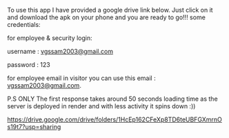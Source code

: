 To use this app I have provided a google drive link below.
Just click on it and download the apk on your phone and you are ready to go!!!
some credentials:

for employee & security login:

  username : vgssam2003@gmail.com
  
  password : 123
  
for employee email in visitor you can use this email : vgssam2003@gmail.com.

P.S ONLY The first response takes around 50 seconds loading time as the server is deployed in render and with less activity it spins down :))

https://drive.google.com/drive/folders/1HcEp162CFeXp8TD6teUBFGXmrnOs19t7?usp=sharing
